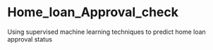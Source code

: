 # Home_loan_Approval_check
Using supervised machine learning techniques to predict home loan approval status

